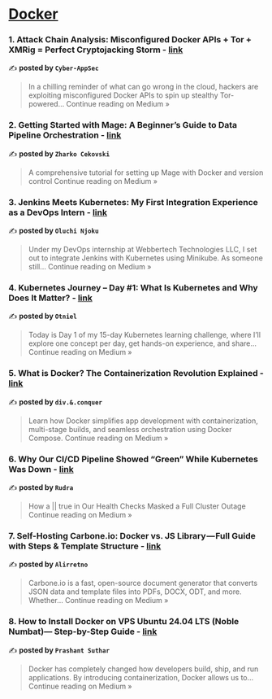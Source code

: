 
<h1><a href=https://medium.com/tag/docker/recommended target="_blank" rel="noopener noreferrer">Docker</a></h1>
<h3>1. Attack Chain Analysis: Misconfigured Docker APIs + Tor + XMRig = Perfect Cryptojacking Storm - <a href="https://medium.com/@Cyber-AppSec/attack-chain-analysis-misconfigured-docker-apis-tor-xmrig-perfect-cryptojacking-storm-a075d71404e9?source=rss------docker-5" target="_blank" rel="noopener noreferrer">link</a></h3>

✍️ **posted by `Cyber-AppSec`**

<blockquote>In a chilling reminder of what can go wrong in the cloud, hackers are exploiting misconfigured Docker APIs to spin up stealthy Tor-powered…
Continue reading on Medium »</blockquote>

<h3>2. Getting Started with Mage: A Beginner’s Guide to Data Pipeline Orchestration - <a href="https://medium.com/@zharconsulting/getting-started-with-mage-a-beginners-guide-to-data-pipeline-orchestration-6b18633980fe?source=rss------docker-5" target="_blank" rel="noopener noreferrer">link</a></h3>

✍️ **posted by `Zharko Cekovski`**

<blockquote>A comprehensive tutorial for setting up Mage with Docker and version control
Continue reading on Medium »</blockquote>

<h3>3. Jenkins Meets Kubernetes: My First Integration Experience as a DevOps Intern - <a href="https://medium.com/@njokuol/jenkins-meets-kubernetes-my-first-integration-experience-as-a-devops-intern-b5263119d11a?source=rss------docker-5" target="_blank" rel="noopener noreferrer">link</a></h3>

✍️ **posted by `Oluchi Njoku`**

<blockquote>Under my DevOps internship at Webbertech Technologies LLC, I set out to integrate Jenkins with Kubernetes using Minikube. As someone still…
Continue reading on Medium »</blockquote>

<h3>4.  Kubernetes Journey – Day #1: What Is Kubernetes and Why Does It Matter? - <a href="https://medium.com/@otniel-tamini/kubernetes-journey-day-1-what-is-kubernetes-and-why-does-it-matter-9c93727bfae6?source=rss------docker-5" target="_blank" rel="noopener noreferrer">link</a></h3>

✍️ **posted by `Otniel`**

<blockquote>Today is Day 1 of my 15-day Kubernetes learning challenge, where I’ll explore one concept per day, get hands-on experience, and share…
Continue reading on Medium »</blockquote>

<h3>5. What is Docker? The Containerization Revolution Explained - <a href="https://medium.com/@div.and.conquer/what-is-docker-the-containerization-revolution-explained-312ee406ab72?source=rss------docker-5" target="_blank" rel="noopener noreferrer">link</a></h3>

✍️ **posted by `div.&.conquer`**

<blockquote>Learn how Docker simplifies app development with containerization, multi-stage builds, and seamless orchestration using Docker Compose.
Continue reading on Medium »</blockquote>

<h3>6. Why Our CI/CD Pipeline Showed “Green” While Kubernetes Was Down - <a href="https://medium.com/@rudra910203/why-our-ci-cd-pipeline-showed-green-while-kubernetes-was-down-5137836b380d?source=rss------docker-5" target="_blank" rel="noopener noreferrer">link</a></h3>

✍️ **posted by `Rudra`**

<blockquote>How a || true in Our Health Checks Masked a Full Cluster Outage
Continue reading on Medium »</blockquote>

<h3>7. Self-Hosting Carbone.io: Docker vs. JS Library — Full Guide with Steps & Template Structure - <a href="https://medium.com/@alirretno/self-hosting-carbone-io-docker-vs-js-library-full-guide-with-steps-template-structure-a9d726c590f5?source=rss------docker-5" target="_blank" rel="noopener noreferrer">link</a></h3>

✍️ **posted by `Alirretno`**

<blockquote>Carbone.io is a fast, open-source document generator that converts JSON data and template files into PDFs, DOCX, ODT, and more. Whether…
Continue reading on Medium »</blockquote>

<h3>8. How to Install Docker on VPS Ubuntu 24.04 LTS (Noble Numbat)— Step-by-Step Guide - <a href="https://prashant1879.medium.com/how-to-install-docker-on-vps-ubuntu-24-04-lts-noble-numbat-step-by-step-guide-9b95bc507b98?source=rss------docker-5" target="_blank" rel="noopener noreferrer">link</a></h3>

✍️ **posted by `Prashant Suthar`**

<blockquote>Docker has completely changed how developers build, ship, and run applications. By introducing containerization, Docker allows us to…
Continue reading on Medium »</blockquote>

